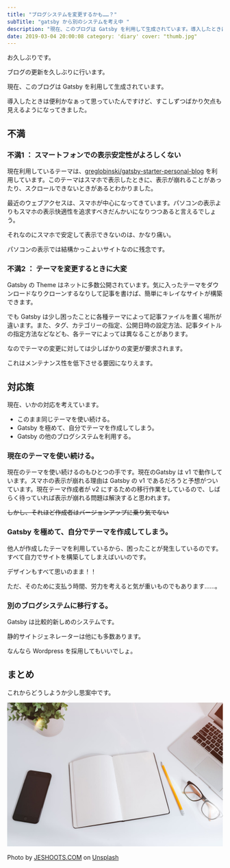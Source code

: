 ```yaml
---
title: "ブログシステムを変更するかも……？"
subTitle: "gatsby から別のシステムを考え中 "
description: "現在、このブログは Gatsby を利用して生成されています。導入したときは便利かなぁって思っていたんですけど、すこしずつばかり欠点も見えるようになってきました。"
date: 2019-03-04 20:00:08 category: 'diary' cover: "thumb.jpg"
---
```


お久しぶりです。

ブログの更新を久しぶりに行います。

現在、このブログは Gatsby を利用して生成されています。

導入したときは便利かなぁって思っていたんですけど、すこしずつばかり欠点も見えるようになってきました。

## 不満

### 不満1 ： スマートフォンでの表示安定性がよろしくない

現在利用しているテーマは、[greglobinski/gatsby-starter-personal-blog](https://github.com/greglobinski/gatsby-starter-personal-blog)
を利用しています。このテーマはスマホで表示したときに、表示が崩れることがあったり、スクロールできないときがあるとわかりました。

最近のウェブアクセスは、スマホが中心になってきています。パソコンの表示よりもスマホの表示快適性を追求すべきだんかいになりつつあると言えるでしょう。

それなのにスマホで安定して表示できないのは、かなり痛い。

パソコンの表示では結構かっこよいサイトなのに残念です。

### 不満2 ： テーマを変更するときに大変

Gatsby の Theme はネットに多数公開されています。気に入ったテーマをダウンロードなりクローンするなりして記事を書けば、簡単にキレイなサイトが構築できます。

でも Gatsby は少し困ったことに各種テーマによって記事ファイルを置く場所が違います。また、タグ、カテゴリーの指定、公開日時の設定方法、記事タイトルの指定方法などなども、各テーマによっては異なることがあります。

なのでテーマの変更に対しては少しばかりの変更が要求されます。

これはメンテナンス性を低下させる要因になりえます。

## 対応策

現在、いかの対応を考えています。

- このまま同じテーマを使い続ける。
- Gatsby を極めて、自分でテーマを作成してしまう。
- Gatsby の他のブログシステムを利用する。

### 現在のテーマを使い続ける。

現在のテーマを使い続けるのもひとつの手です。現在のGatsby は v1 で動作しています。スマホの表示が崩れる理由は Gatsby の v1 であるだろうと予想がついています。現在テーマ作成者が v2
にするための移行作業をしているので、しばらく待っていれば表示が崩れる問題は解決すると思われます。

~~しかし、それほど作成者はバージョンアップに乗り気でない~~

### Gatsby を極めて、自分でテーマを作成してしまう。

他人が作成したテーマを利用しているから、困ったことが発生しているのです。すべて自力でサイトを構築してしまえばいいのです。

デザインもすべて思いのまま！！

ただ、そのために支払う時間、労力を考えると気が重いものでもあります……。

### 別のブログシステムに移行する。

Gatsby は比較的新しめのシステムです。

静的サイトジェネレーターは他にも多数あります。

なんなら Wordpress を採用してもいいでしょ。

## まとめ

これからどうしようか少し思案中です。

![note](./images/note.jpg)

Photo
by [JESHOOTS.COM](https://unsplash.com/photos/pUAM5hPaCRI?utm_source=unsplash&utm_medium=referral&utm_content=creditCopyText)
on [Unsplash](https://unsplash.com/search/photos/blog?utm_source=unsplash&utm_medium=referral&utm_content=creditCopyText)
